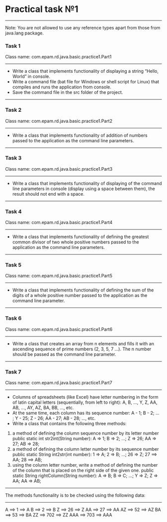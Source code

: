 # Practical task №1 
***
Note: You are not allowed to use any reference types apart from those from java.lang package.

### Task 1
Class name: com.epam.rd.java.basic.practice1.Part1
***
- Write a class that implements functionality of displaying a string “Hello, World” in console.
- Write a command file (bat file for Windows or shell script for Linux) that compiles and runs the application from console.
- Save the command file in the src folder of the project.
***
### Task 2
Class name: com.epam.rd.java.basic.practice1.Part2
***
- Write a class that implements functionality of addition of numbers passed to the application as the command line parameters.
***
### Task 3
Class name: com.epam.rd.java.basic.practice1.Part3
***
- Write a class that implements functionality of displaying of the command line parameters in console (display using a space between them), the result should not end with a space.
***
### Task 4
Class name: com.epam.rd.java.basic.practice1.Part4
***
- Write a class that implements functionality of defining the greatest common divisor of two whole positive numbers passed to the application as the command line parameters.
***
### Task 5
Class name: com.epam.rd.java.basic.practice1.Part5
***
- Write a class that implements functionality of defining the sum of the digits of a whole positive number passed to the application as the command line parameter.
***
### Task 6
Class name: com.epam.rd.java.basic.practice1.Part6
***
- Write a class that creates an array from n elements and fills it with an ascending sequence of prime numbers (2, 3, 5, 7 …). The n number should be passed as the command line parameter.
***
### Task 7
Class name: com.epam.rd.java.basic.practice1.Part7
***
- Columns of spreadsheets (like Excel) have letter numbering in the form of latin capital letters (sequentially, from left to right): A, B, ..., Y, Z, AA, AB, ..., AY, AZ, BA, BB, …, etc.
- At the same time, each column has its sequence number: A - 1; B - 2; ... ; Y - 25; Z - 26; AA - 27; AB - 28; …, etc.
- Write a class that contains the following three methods:

1. a method of defining the column sequence number by its letter number 
    public static int str2int(String number): A => 1; B => 2; ...; Z => 26; AA => 27; AB => 28; 
2. a method of defining the column letter number by its sequence number
    public static String int2str(int number): 1 => A; 2 => B; ...; 26 => Z; 27 ==> AA; 28 ==> AB; 
3. using the column letter number, write a method of defining the number of the column that is placed on the right side of the given one.
    public static String rightColumn(String number): A => B; B => C; ...; Y => Z; Z => AA; AA => AB; 
***
The methods functionality is to be checked using the following data: 
***
A ==> 1 ==> A
B ==> 2 ==> B
Z ==> 26 ==> Z
AA ==> 27 ==> AA
AZ ==> 52 ==> AZ
BA ==> 53 ==> BA
ZZ ==> 702 ==> ZZ
AAA ==> 703 ==> AAA

